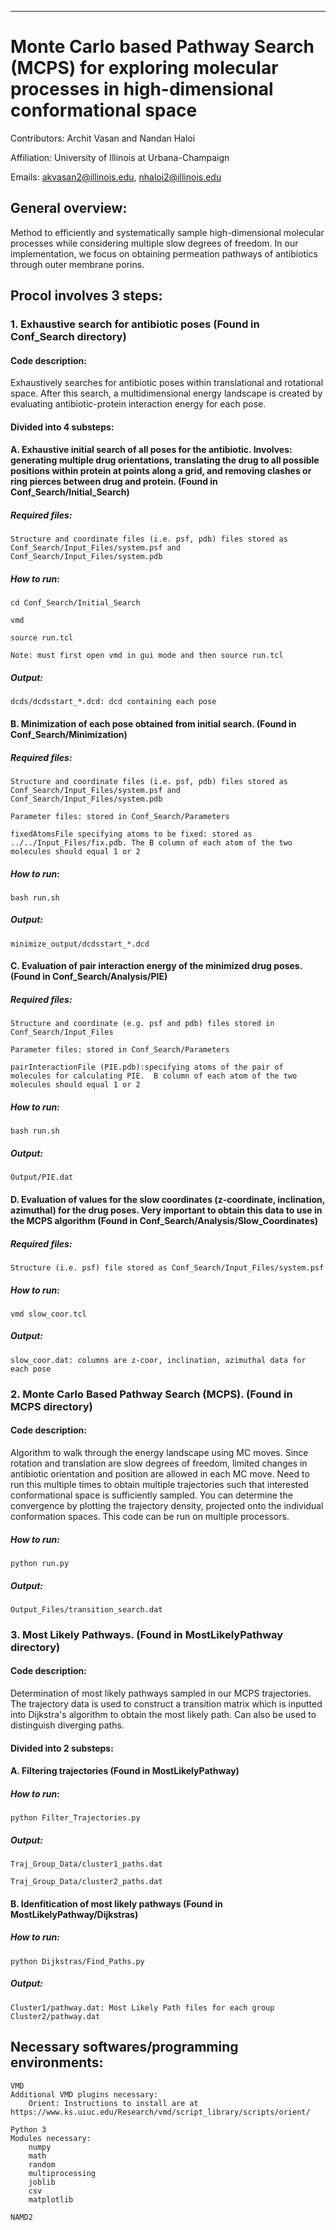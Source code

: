 ******************************************************************************
# Monte Carlo based Pathway Search (MCPS) for exploring molecular processes in high-dimensional conformational space

Contributors: Archit Vasan and Nandan Haloi

Affiliation: University of Illinois at Urbana-Champaign

Emails: akvasan2@illinois.edu, nhaloi2@illinois.edu

## General overview: 

Method to efficiently and systematically sample high-dimensional molecular processes while considering multiple slow degrees of freedom. In our implementation, we focus on obtaining permeation pathways of antibiotics through outer membrane porins. 

## Procol involves 3 steps:

### 1. Exhaustive search for antibiotic poses (Found in Conf_Search directory) 


#### Code description:

Exhaustively searches for antibiotic poses within translational and rotational space.  After this search, a multidimensional energy landscape is created by evaluating antibiotic-protein interaction energy for each pose. 

#### Divided into 4 substeps:

#### A. Exhaustive initial search of all poses for the antibiotic. Involves: generating multiple drug orientations, translating the drug to all possible positions within protein at points along a grid, and removing clashes or ring pierces between drug and protein. (Found in Conf_Search/Initial_Search) 

##### Required files:
        	
	Structure and coordinate files (i.e. psf, pdb) files stored as Conf_Search/Input_Files/system.psf and Conf_Search/Input_Files/system.pdb

##### How to run:
	
	cd Conf_Search/Initial_Search
	
	vmd

	source run.tcl

	Note: must first open vmd in gui mode and then source run.tcl

##### Output:

	dcds/dcdsstart_*.dcd: dcd containing each pose

#### B. Minimization of each pose obtained from initial search.  (Found in Conf_Search/Minimization) 
	
##### Required files:

	Structure and coordinate files (i.e. psf, pdb) files stored as Conf_Search/Input_Files/system.psf and Conf_Search/Input_Files/system.pdb

	Parameter files: stored in Conf_Search/Parameters
        
	fixedAtomsFile specifying atoms to be fixed: stored as ../../Input_Files/fix.pdb. The B column of each atom of the two molecules should equal 1 or 2 
        
##### How to run:

	bash run.sh

##### Output:

	minimize_output/dcdsstart_*.dcd

#### C. Evaluation of pair interaction energy of the minimized drug poses. (Found in Conf_Search/Analysis/PIE)

##### Required files:
	
	Structure and coordinate (e.g. psf and pdb) files stored in Conf_Search/Input_Files
	
	Parameter files: stored in Conf_Search/Parameters
	
	pairInteractionFile (PIE.pdb):specifying atoms of the pair of molecules for calculating PIE.  B column of each atom of the two molecules should equal 1 or 2 

##### How to run:
	
	bash run.sh 

##### Output:
	
	Output/PIE.dat

#### D. Evaluation of values for the slow coordinates (z-coordinate, inclination, azimuthal) for the drug poses. Very important to obtain this data to use in the MCPS algorithm (Found in Conf_Search/Analysis/Slow_Coordinates) 

##### Required files:
	
	Structure (i.e. psf) file stored as Conf_Search/Input_Files/system.psf

##### How to run:
	
	vmd slow_coor.tcl 

##### Output:

	slow_coor.dat: columns are z-coor, inclination, azimuthal data for each pose 

### 2. Monte Carlo Based Pathway Search (MCPS). (Found in MCPS directory) 


#### Code description:

Algorithm to walk through the energy landscape using MC moves. Since rotation and translation are slow degrees of freedom, limited changes in antibiotic orientation and position are allowed in each MC move. Need to run this multiple times to obtain multiple trajectories such that interested conformational space is sufficiently sampled. You can determine the convergence by plotting the trajectory density, projected onto the individual conformation spaces. This code can be run on multiple processors. 
##### How to run:

	python run.py

##### Output:

	Output_Files/transition_search.dat


### 3. Most Likely Pathways. (Found in MostLikelyPathway directory)


#### Code description:

Determination of most likely pathways sampled in our MCPS trajectories. The trajectory data is used to construct a transition matrix which is inputted into Dijkstra's algorithm to obtain the most likely path. Can also be used to distinguish diverging paths. 
#### Divided into 2 substeps:

#### A. Filtering trajectories (Found in MostLikelyPathway)	

##### How to run:

	python Filter_Trajectories.py

##### Output:

	Traj_Group_Data/cluster1_paths.dat
		   
	Traj_Group_Data/cluster2_paths.dat

#### B. Idenfitication of most likely pathways (Found in MostLikelyPathway/Dijkstras) 

##### How to run:

	python Dijkstras/Find_Paths.py

##### Output:

	Cluster1/pathway.dat: Most Likely Path files for each group 
	Cluster2/pathway.dat

## Necessary softwares/programming environments:

	VMD
	Additional VMD plugins necessary: 
		Orient: Instructions to install are at https://www.ks.uiuc.edu/Research/vmd/script_library/scripts/orient/
	
	Python 3
	Modules necessary:
		numpy
		math
		random
		multiprocessing
		joblib
		csv
		matplotlib

	NAMD2
